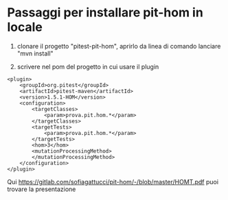 # Passaggi per installare pit-hom in locale
1. clonare il progetto "pitest-pit-hom", aprirlo da linea di comando lanciare "mvn install"

2. scrivere nel pom del progetto in cui usare il plugin 

```
<plugin>
    <groupId>org.pitest</groupId>
    <artifactId>pitest-maven</artifactId>
    <version>1.5.1-HOM</version>
    <configuration>
        <targetClasses>
            <param>prova.pit.hom.*</param>
        </targetClasses>
        <targetTests>
            <param>prova.pit.hom.*</param>
        </targetTests>
        <hom>3</hom>
        <mutationProcessingMethod>
        </mutationProcessingMethod>
    </configuration>
</plugin>
```


Qui https://gitlab.com/sofiagattucci/pit-hom/-/blob/master/HOMT.pdf puoi trovare la presentazione 